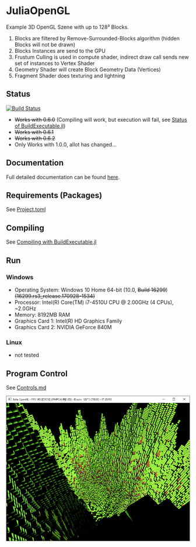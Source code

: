 [statusPic]: status.png "128³ Blocks"

# JuliaOpenGL
Example 3D OpenGL Szene with up to 128³ Blocks.
1. Blocks are filtered by Remove-Surrounded-Blocks algorithm (hidden Blocks will not be drawn)
2. Blocks Instances are send to the GPU
3. Frustum Culling is used in compute shader, indirect draw call sends new set of instances to Vertex Shader
4. Geometry Shader will create Block Geometry Data (Vertices)
5. Fragment Shader does texturing and lightning

## Status
 [![Build Status](https://travis-ci.org/Gilga/JuliaOpenGL.svg?branch=master)](https://travis-ci.org/Gilga/JuliaOpenGL)
* ~~Works with 0.6.0~~ (Compiling will work, but execution will fail, see [Status of BuildExecutable.jl](https://github.com/Gilga/BuildExecutable.jl#status))
* ~~Works with 0.6.1~~
* ~~Works with 0.6.2~~
* Only Works with 1.0.0, allot has changed...

## Documentation
Full detailed documentation can be found [here](https://gilga.github.io/JuliaOpenGL/).

## Requirements (Packages)
See [Project.toml](Project.toml)

## Compiling
See [Compiling with BuildExecutable.jl](https://github.com/Gilga/BuildExecutable.jl#compiling)

## Run
### Windows
* Operating System: Windows 10 Home 64-bit (10.0, ~~Build 16299~~) ~~(16299.rs3_release.170928-1534)~~
* Processor: Intel(R) Core(TM) i7-4510U CPU @ 2.00GHz (4 CPUs), ~2.0GHz
* Memory: 8192MB RAM
* Graphics Card 1: Intel(R) HD Graphics Family
* Graphics Card 2: NVIDIA GeForce 840M
### Linux
* not tested

## Program Control
See [Controls.md](Controls.md)

![statusPic][statusPic]

